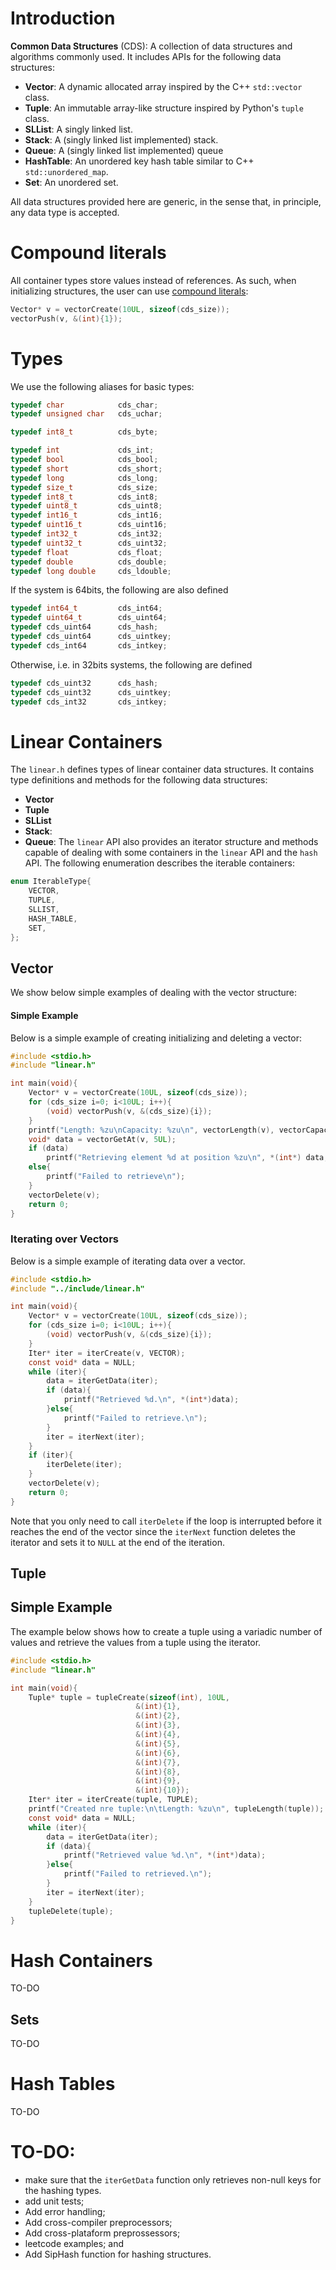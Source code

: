 # Introduction
**Common Data Structures** (CDS): A collection of data structures and algorithms commonly used. It includes APIs for the following data structures:

- **Vector**: A dynamic allocated array inspired by the C++ `std::vector` class.
- **Tuple**: An immutable array-like structure inspired by Python's `tuple` class.
- **SLList**: A singly linked list.
- **Stack**: A (singly linked list implemented) stack.
- **Queue**: A (singly linked list implemented) queue
- **HashTable**: An unordered key hash table similar to C++ `std::unordered_map`.
- **Set**: An unordered set.

All data structures provided here are generic, in the sense that, in principle, any data type is accepted. 

# Compound literals
All container types store values instead of references. As such, when initializing structures, the user can use [compound literals](https://gcc.gnu.org/onlinedocs/gcc/Compound-Literals.html):
```c
Vector* v = vectorCreate(10UL, sizeof(cds_size));
vectorPush(v, &(int){1});
```
# Types
We use the following aliases for basic types:
```c
typedef char            cds_char;
typedef unsigned char   cds_uchar;

typedef int8_t          cds_byte;

typedef int             cds_int;
typedef bool            cds_bool;
typedef short           cds_short;
typedef long            cds_long;
typedef size_t          cds_size;
typedef int8_t          cds_int8;
typedef uint8_t         cds_uint8;
typedef int16_t         cds_int16;
typedef uint16_t        cds_uint16;
typedef int32_t         cds_int32;
typedef uint32_t        cds_uint32;
typedef float           cds_float;
typedef double          cds_double;
typedef long double     cds_ldouble;
```
If the system is 64bits, the following are also defined 
```c
typedef int64_t         cds_int64;
typedef uint64_t        cds_uint64;
typedef cds_uint64      cds_hash;
typedef cds_uint64      cds_uintkey;
typedef cds_int64       cds_intkey;
```
Otherwise, i.e. in 32bits systems, the following are defined
```c
typedef cds_uint32      cds_hash;
typedef cds_uint32      cds_uintkey;
typedef cds_int32       cds_intkey;
```

# Linear Containers
The `linear.h` defines types of linear container data structures. It contains type definitions and methods for the following data structures:
- **Vector** 
- **Tuple**
- **SLList**
- **Stack**:
- **Queue**: 
The `linear` API also provides an iterator structure and methods capable of dealing with some containers in the `linear` API and the `hash` API. The following enumeration describes the iterable containers:
```c
enum IterableType{
    VECTOR,
    TUPLE,
    SLLIST,
    HASH_TABLE,
    SET,
};
```
## Vector
We show below simple examples of dealing with the vector structure:

#### Simple Example
Below is a simple example of creating initializing and deleting a vector:
```c
#include <stdio.h>
#include "linear.h"

int main(void){
    Vector* v = vectorCreate(10UL, sizeof(cds_size));
    for (cds_size i=0; i<10UL; i++){
        (void) vectorPush(v, &(cds_size){i});
    }
    printf("Length: %zu\nCapacity: %zu\n", vectorLength(v), vectorCapacity(v));
    void* data = vectorGetAt(v, 5UL);
    if (data)
        printf("Retrieving element %d at position %zu\n", *(int*) data, 5UL);
    else{
        printf("Failed to retrieve\n");
    }
    vectorDelete(v);
    return 0;
}
```
### Iterating over Vectors
Below is a simple example of iterating data over a vector.
```c
#include <stdio.h>
#include "../include/linear.h"

int main(void){
    Vector* v = vectorCreate(10UL, sizeof(cds_size));
    for (cds_size i=0; i<10UL; i++){
        (void) vectorPush(v, &(cds_size){i});
    }
    Iter* iter = iterCreate(v, VECTOR);
    const void* data = NULL;
    while (iter){
        data = iterGetData(iter);
        if (data){
            printf("Retrieved %d.\n", *(int*)data);
        }else{
            printf("Failed to retrieve.\n");
        }
        iter = iterNext(iter);
    }
    if (iter){
        iterDelete(iter);
    }
    vectorDelete(v);
    return 0;
}
```
Note that you only need to call `iterDelete` if the loop is interrupted before it reaches the end of the vector since the `iterNext` function deletes the iterator and sets it to `NULL` at the end of the iteration.

## Tuple 

## Simple Example
The example below shows how to create a tuple using a variadic number of values and retrieve the values from a tuple using the iterator.
```c
#include <stdio.h>
#include "linear.h"

int main(void){
    Tuple* tuple = tupleCreate(sizeof(int), 10UL, 
                            &(int){1},
                            &(int){2},
                            &(int){3},
                            &(int){4},
                            &(int){5},
                            &(int){6},
                            &(int){7},
                            &(int){8},
                            &(int){9},
                            &(int){10});
    Iter* iter = iterCreate(tuple, TUPLE);
    printf("Created nre tuple:\n\tLength: %zu\n", tupleLength(tuple));
    const void* data = NULL;
    while (iter){
        data = iterGetData(iter);
        if (data){
            printf("Retrieved value %d.\n", *(int*)data);
        }else{
            printf("Failed to retrieved.\n");
        }
        iter = iterNext(iter);
    }
    tupleDelete(tuple);
}
```

# Hash Containers
TO-DO
## Sets
TO-DO
# Hash Tables
TO-DO

# TO-DO:
- make sure that the `iterGetData` function only retrieves non-null keys for the hashing types.
- add unit tests;
- Add error handling;
- Add cross-compiler preprocessors;
- Add cross-plataform preprossessors;
- leetcode examples; and
- Add SipHash function for hashing structures.
